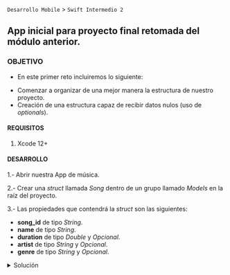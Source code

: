 
`Desarrollo Mobile` > `Swift Intermedio 2`

## App inicial para proyecto final retomada del módulo anterior.

### OBJETIVO 

- En este primer reto incluiremos lo siguiente:
* Comenzar a organizar de una mejor manera la estructura de nuestro proyecto.
* Creación de una estructura capaz de recibir datos nulos (uso de _optionals_).

#### REQUISITOS 

1. Xcode 12+

#### DESARROLLO

1.- Abrir nuestra App de música.

2.- Crear una _struct_ llamada _Song_ dentro de un grupo llamado _Models_ en la raíz del proyecto.

3.- Las propiedades que contendrá la _struct_ son las siguientes:
* **song_id** de tipo _String_.
* **name** de tipo _String_.
* **duration** de tipo _Double_ y _Opcional_.
* **artist** de tipo _String_ y _Opcional_.
* **genre** de tipo _String_ y _Opcional_.

<details>
        <summary>Solución</summary>
        <p> Abrir el proyecto.</p>
        <p> Crear un Grupo llamado Models</p>
        <p> Crear un archivo tipo <i>Swift File</i> llamado Song</p>
        <p> Agregar las propiedades enlistadas, las marcadas como optional, deberán terminar con ?</p>
</details>